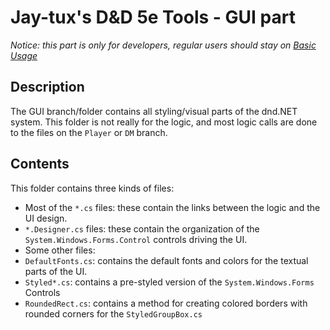 # Jay-tux's D&D 5e Tools - GUI part
*Notice: this part is only for developers, regular users should stay on [Basic Usage](https://github.com/jay-tux/dnd.NET)*

## Description
The GUI branch/folder contains all styling/visual parts of the dnd.NET system.
This folder is not really for the logic, and most logic calls are done to the files on the ``Player`` or ``DM`` branch.
## Contents
This folder contains three kinds of files:
 * Most of the ``*.cs`` files: these contain the links between the logic and the UI design.  
 * ``*.Designer.cs`` files: these contain the organization of the ``System.Windows.Forms.Control`` controls driving the UI.  
 * Some other files:  
  * ``DefaultFonts.cs``: contains the default fonts and colors for the textual parts of the UI.  
  * ``Styled*.cs``: contains a pre-styled version of the ``System.Windows.Forms`` Controls 
  * ``RoundedRect.cs``: contains a method for creating colored borders with rounded corners for the ``StyledGroupBox.cs``